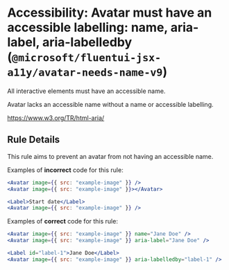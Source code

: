 # Accessibility: Avatar must have an accessible labelling: name, aria-label, aria-labelledby (`@microsoft/fluentui-jsx-a11y/avatar-needs-name-v9`)

<!-- end auto-generated rule header -->

All interactive elements must have an accessible name.

Avatar lacks an accessible name without a name or accessible labelling.

<https://www.w3.org/TR/html-aria/>

## Rule Details

This rule aims to prevent an avatar from not having an accessible name.

Examples of **incorrect** code for this rule:

```jsx
<Avatar image={{ src: "example-image" }} />
<Avatar image={{ src: "example-image" }}></Avatar>

<Label>Start date</Label>
<Avatar image={{ src: "example-image" }} />
```

Examples of **correct** code for this rule:

```jsx
<Avatar image={{ src: "example-image" }} name="Jane Doe" />
<Avatar image={{ src: "example-image" }} aria-label="Jane Doe" />

<Label id="label-1">Jane Doe</Label>
<Avatar image={{ src: "example-image" }} aria-labelledby="label-1" />
```
